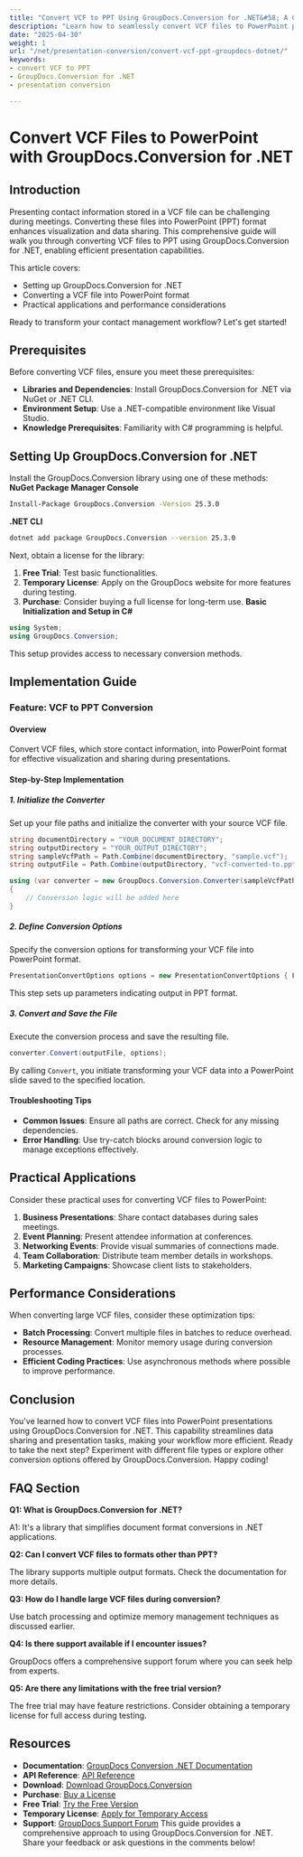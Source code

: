```yaml
---
title: "Convert VCF to PPT Using GroupDocs.Conversion for .NET&#58; A Comprehensive Guide"
description: "Learn how to seamlessly convert VCF files to PowerPoint presentations using GroupDocs.Conversion for .NET. This guide covers setup, implementation, and practical applications."
date: "2025-04-30"
weight: 1
url: "/net/presentation-conversion/convert-vcf-ppt-groupdocs-dotnet/"
keywords:
- convert VCF to PPT
- GroupDocs.Conversion for .NET
- presentation conversion

---
```



# Convert VCF Files to PowerPoint with GroupDocs.Conversion for .NET
## Introduction
Presenting contact information stored in a VCF file can be challenging during meetings. Converting these files into PowerPoint (PPT) format enhances visualization and data sharing. This comprehensive guide will walk you through converting VCF files to PPT using GroupDocs.Conversion for .NET, enabling efficient presentation capabilities.

This article covers:
- Setting up GroupDocs.Conversion for .NET
- Converting a VCF file into PowerPoint format
- Practical applications and performance considerations

Ready to transform your contact management workflow? Let's get started!
## Prerequisites
Before converting VCF files, ensure you meet these prerequisites:
- **Libraries and Dependencies**: Install GroupDocs.Conversion for .NET via NuGet or .NET CLI.
- **Environment Setup**: Use a .NET-compatible environment like Visual Studio.
- **Knowledge Prerequisites**: Familiarity with C# programming is helpful.
## Setting Up GroupDocs.Conversion for .NET
Install the GroupDocs.Conversion library using one of these methods:
**NuGet Package Manager Console**
```bash
Install-Package GroupDocs.Conversion -Version 25.3.0
```
**.NET CLI**
```bash
dotnet add package GroupDocs.Conversion --version 25.3.0
```
Next, obtain a license for the library:
1. **Free Trial**: Test basic functionalities.
2. **Temporary License**: Apply on the GroupDocs website for more features during testing.
3. **Purchase**: Consider buying a full license for long-term use.
**Basic Initialization and Setup in C#**
```csharp
using System;
using GroupDocs.Conversion;
```
This setup provides access to necessary conversion methods.
## Implementation Guide
### Feature: VCF to PPT Conversion
#### Overview
Convert VCF files, which store contact information, into PowerPoint format for effective visualization and sharing during presentations.
#### Step-by-Step Implementation
##### 1. Initialize the Converter
Set up your file paths and initialize the converter with your source VCF file.
```csharp
string documentDirectory = "YOUR_DOCUMENT_DIRECTORY";
string outputDirectory = "YOUR_OUTPUT_DIRECTORY";
string sampleVcfPath = Path.Combine(documentDirectory, "sample.vcf");
string outputFile = Path.Combine(outputDirectory, "vcf-converted-to.ppt");

using (var converter = new GroupDocs.Conversion.Converter(sampleVcfPath))
{
    // Conversion logic will be added here
}
```
##### 2. Define Conversion Options
Specify the conversion options for transforming your VCF file into PowerPoint format.
```csharp
PresentationConvertOptions options = new PresentationConvertOptions { Format = GroupDocs.Conversion.FileTypes.PresentationFileType.Ppt };
```
This step sets up parameters indicating output in PPT format.
##### 3. Convert and Save the File
Execute the conversion process and save the resulting file.
```csharp
converter.Convert(outputFile, options);
```
By calling `Convert`, you initiate transforming your VCF data into a PowerPoint slide saved to the specified location.
#### Troubleshooting Tips
- **Common Issues**: Ensure all paths are correct. Check for any missing dependencies.
- **Error Handling**: Use try-catch blocks around conversion logic to manage exceptions effectively.
## Practical Applications
Consider these practical uses for converting VCF files to PowerPoint:
1. **Business Presentations**: Share contact databases during sales meetings.
2. **Event Planning**: Present attendee information at conferences.
3. **Networking Events**: Provide visual summaries of connections made.
4. **Team Collaboration**: Distribute team member details in workshops.
5. **Marketing Campaigns**: Showcase client lists to stakeholders.
## Performance Considerations
When converting large VCF files, consider these optimization tips:
- **Batch Processing**: Convert multiple files in batches to reduce overhead.
- **Resource Management**: Monitor memory usage during conversion processes.
- **Efficient Coding Practices**: Use asynchronous methods where possible to improve performance.
## Conclusion
You've learned how to convert VCF files into PowerPoint presentations using GroupDocs.Conversion for .NET. This capability streamlines data sharing and presentation tasks, making your workflow more efficient.
Ready to take the next step? Experiment with different file types or explore other conversion options offered by GroupDocs.Conversion. Happy coding!
## FAQ Section

**Q1: What is GroupDocs.Conversion for .NET?**

A1: It's a library that simplifies document format conversions in .NET applications.

**Q2: Can I convert VCF files to formats other than PPT?**

The library supports multiple output formats. Check the documentation for more details.

**Q3: How do I handle large VCF files during conversion?**

Use batch processing and optimize memory management techniques as discussed earlier.

**Q4: Is there support available if I encounter issues?**

GroupDocs offers a comprehensive support forum where you can seek help from experts.

**Q5: Are there any limitations with the free trial version?**

The free trial may have feature restrictions. Consider obtaining a temporary license for full access during testing.

## Resources
- **Documentation**: [GroupDocs Conversion .NET Documentation](https://docs.groupdocs.com/conversion/net/)
- **API Reference**: [API Reference](https://reference.groupdocs.com/conversion/net/)
- **Download**: [Download GroupDocs.Conversion](https://releases.groupdocs.com/conversion/net/)
- **Purchase**: [Buy a License](https://purchase.groupdocs.com/buy)
- **Free Trial**: [Try the Free Version](https://releases.groupdocs.com/conversion/net/)
- **Temporary License**: [Apply for Temporary Access](https://purchase.groupdocs.com/temporary-license/)
- **Support**: [GroupDocs Support Forum](https://forum.groupdocs.com/c/conversion/10)
This guide provides a comprehensive approach to using GroupDocs.Conversion for .NET. Share your feedback or ask questions in the comments below!
